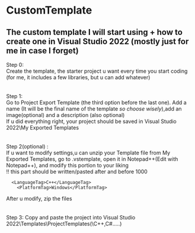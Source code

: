 # CustomTemplate
## The custom template I will start using + how to create one in Visual Studio 2022 (mostly just for me in case I forget) 

Step 0:   
Create the template, the starter project u want every time you start coding (for me, it includes a few libraries, but u can add whatever)   
<br /> <br />
Step 1:    
Go to Project Export Template (the third option before the last one). Add a name (It will be the final name of the template _so choose wisely_),add an image(optional) and a description (also optional)    
If u did everything right, your project should be saved in Visual Studio 2022\My Exported Templates   
<br /> <br />
Step 2(optional) :  
If u want to modify settings,u can unzip your Template file from My Exported Templates, go to .vstemplate, open it in Notepad++(Edit with Notepad++), and modify this portion to your liking  
!! this part should be written/pasted after  </ProjectSubType> and before  <SortOrder>1000</SortOrder>
```
  <LanguageTag>C++</LanguageTag>
	<PlatformTag>Windows</PlatformTag>
```
After u modify, zip the files    
<br /> <br />
Step 3:
Copy and paste the project into Visual Studio 2022\Templates\ProjectTemplates(\C++,C#.....)




